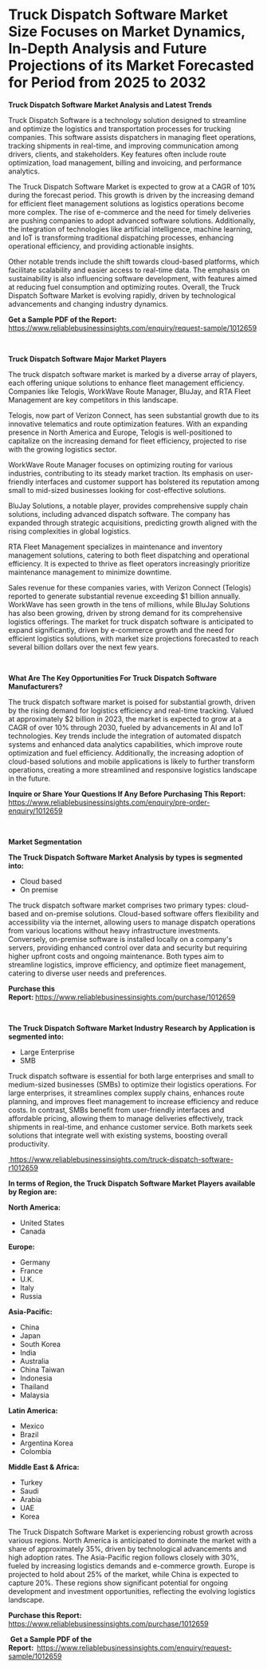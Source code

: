 <p><h1>Truck Dispatch Software Market Size Focuses on Market Dynamics, In-Depth Analysis and Future Projections of its Market Forecasted for Period from 2025 to 2032</h1></p><p><strong>Truck Dispatch Software Market Analysis and Latest Trends</strong></p>
<p><p>Truck Dispatch Software is a technology solution designed to streamline and optimize the logistics and transportation processes for trucking companies. This software assists dispatchers in managing fleet operations, tracking shipments in real-time, and improving communication among drivers, clients, and stakeholders. Key features often include route optimization, load management, billing and invoicing, and performance analytics.</p><p>The Truck Dispatch Software Market is expected to grow at a CAGR of 10% during the forecast period. This growth is driven by the increasing demand for efficient fleet management solutions as logistics operations become more complex. The rise of e-commerce and the need for timely deliveries are pushing companies to adopt advanced software solutions. Additionally, the integration of technologies like artificial intelligence, machine learning, and IoT is transforming traditional dispatching processes, enhancing operational efficiency, and providing actionable insights. </p><p>Other notable trends include the shift towards cloud-based platforms, which facilitate scalability and easier access to real-time data. The emphasis on sustainability is also influencing software development, with features aimed at reducing fuel consumption and optimizing routes. Overall, the Truck Dispatch Software Market is evolving rapidly, driven by technological advancements and changing industry dynamics.</p></p>
<p><strong>Get a Sample PDF of the Report:&nbsp;</strong> <a href="https://www.reliablebusinessinsights.com/enquiry/request-sample/1012659?utm_campaign=1837&utm_medium=2&utm_source=Github&utm_content=ia&utm_term=16042025&utm_id=truck-dispatch-software">https://www.reliablebusinessinsights.com/enquiry/request-sample/1012659</a></p>
<p>&nbsp;</p>
<p><strong>Truck Dispatch Software Major Market Players</strong></p>
<p><p>The truck dispatch software market is marked by a diverse array of players, each offering unique solutions to enhance fleet management efficiency. Companies like Telogis, WorkWave Route Manager, BluJay, and RTA Fleet Management are key competitors in this landscape. </p><p>Telogis, now part of Verizon Connect, has seen substantial growth due to its innovative telematics and route optimization features. With an expanding presence in North America and Europe, Telogis is well-positioned to capitalize on the increasing demand for fleet efficiency, projected to rise with the growing logistics sector.</p><p>WorkWave Route Manager focuses on optimizing routing for various industries, contributing to its steady market traction. Its emphasis on user-friendly interfaces and customer support has bolstered its reputation among small to mid-sized businesses looking for cost-effective solutions.</p><p>BluJay Solutions, a notable player, provides comprehensive supply chain solutions, including advanced dispatch software. The company has expanded through strategic acquisitions, predicting growth aligned with the rising complexities in global logistics.</p><p>RTA Fleet Management specializes in maintenance and inventory management solutions, catering to both fleet dispatching and operational efficiency. It is expected to thrive as fleet operators increasingly prioritize maintenance management to minimize downtime.</p><p>Sales revenue for these companies varies, with Verizon Connect (Telogis) reported to generate substantial revenue exceeding $1 billion annually. WorkWave has seen growth in the tens of millions, while BluJay Solutions has also been growing, driven by strong demand for its comprehensive logistics offerings. The market for truck dispatch software is anticipated to expand significantly, driven by e-commerce growth and the need for efficient logistics solutions, with market size projections forecasted to reach several billion dollars over the next few years.</p></p>
<p>&nbsp;</p>
<p><strong>What Are The Key Opportunities For Truck Dispatch Software Manufacturers?</strong></p>
<p><p>The truck dispatch software market is poised for substantial growth, driven by the rising demand for logistics efficiency and real-time tracking. Valued at approximately $2 billion in 2023, the market is expected to grow at a CAGR of over 10% through 2030, fueled by advancements in AI and IoT technologies. Key trends include the integration of automated dispatch systems and enhanced data analytics capabilities, which improve route optimization and fuel efficiency. Additionally, the increasing adoption of cloud-based solutions and mobile applications is likely to further transform operations, creating a more streamlined and responsive logistics landscape in the future.</p></p>
<p><strong>Inquire or Share Your Questions If Any Before Purchasing This Report:</strong> <a href="https://www.reliablebusinessinsights.com/enquiry/pre-order-enquiry/1012659?utm_campaign=1837&utm_medium=2&utm_source=Github&utm_content=ia&utm_term=16042025&utm_id=truck-dispatch-software">https://www.reliablebusinessinsights.com/enquiry/pre-order-enquiry/1012659</a></p>
<p>&nbsp;</p>
<p><strong>Market Segmentation</strong></p>
<p><strong>The Truck Dispatch Software Market Analysis by types is segmented into:</strong></p>
<p><ul><li>Cloud based</li><li>On premise</li></ul></p>
<p><p>The truck dispatch software market comprises two primary types: cloud-based and on-premise solutions. Cloud-based software offers flexibility and accessibility via the internet, allowing users to manage dispatch operations from various locations without heavy infrastructure investments. Conversely, on-premise software is installed locally on a company's servers, providing enhanced control over data and security but requiring higher upfront costs and ongoing maintenance. Both types aim to streamline logistics, improve efficiency, and optimize fleet management, catering to diverse user needs and preferences.</p></p>
<p><strong>Purchase this Report:&nbsp;</strong><a href="https://www.reliablebusinessinsights.com/purchase/1012659?utm_campaign=1837&utm_medium=2&utm_source=Github&utm_content=ia&utm_term=16042025&utm_id=truck-dispatch-software">https://www.reliablebusinessinsights.com/purchase/1012659</a></p>
<p>&nbsp;</p>
<p><strong>The Truck Dispatch Software Market Industry Research by Application is segmented into:</strong></p>
<p><ul><li>Large Enterprise</li><li>SMB</li></ul></p>
<p><p>Truck dispatch software is essential for both large enterprises and small to medium-sized businesses (SMBs) to optimize their logistics operations. For large enterprises, it streamlines complex supply chains, enhances route planning, and improves fleet management to increase efficiency and reduce costs. In contrast, SMBs benefit from user-friendly interfaces and affordable pricing, allowing them to manage deliveries effectively, track shipments in real-time, and enhance customer service. Both markets seek solutions that integrate well with existing systems, boosting overall productivity.</p></p>
<p><a href="https://www.reliablebusinessinsights.com/truck-dispatch-software-r1012659?utm_campaign=1837&utm_medium=2&utm_source=Github&utm_content=ia&utm_term=16042025&utm_id=truck-dispatch-software">&nbsp;https://www.reliablebusinessinsights.com/truck-dispatch-software-r1012659</a></p>
<p><strong>In terms of Region, the Truck Dispatch Software Market Players available by Region are:</strong></p>
<p>
    <p> <strong> North America: </strong>
        <ul>
            <li>United States</li>
            <li>Canada</li>
        </ul>
        </p> 
    <p> <strong> Europe: </strong>
        <ul>
            <li>Germany</li>
            <li>France</li>
            <li>U.K.</li>
            <li>Italy</li>
            <li>Russia</li>
        </ul>
        </p> 
    <p> <strong> Asia-Pacific: </strong>
        <ul>
            <li>China</li>
            <li>Japan</li>
            <li>South Korea</li>
            <li>India</li>
            <li>Australia</li>
            <li>China Taiwan</li>
            <li>Indonesia</li>
            <li>Thailand</li>
            <li>Malaysia</li>
        </ul>
        </p> 
    <p> <strong> Latin America: </strong>
        <ul>
            <li>Mexico</li>
            <li>Brazil</li>
            <li>Argentina Korea</li>
            <li>Colombia</li>
        </ul>
        </p> 
    <p> <strong> Middle East & Africa: </strong>
        <ul>
            <li>Turkey</li>
            <li>Saudi</li>
            <li>Arabia</li>
            <li>UAE</li>
            <li>Korea</li>
        </ul>
    </p>
    </p>
<p><p>The Truck Dispatch Software Market is experiencing robust growth across various regions. North America is anticipated to dominate the market with a share of approximately 35%, driven by technological advancements and high adoption rates. The Asia-Pacific region follows closely with 30%, fueled by increasing logistics demands and e-commerce growth. Europe is projected to hold about 25% of the market, while China is expected to capture 20%. These regions show significant potential for ongoing development and investment opportunities, reflecting the evolving logistics landscape.</p></p>
<p><strong>Purchase this Report: </strong><a href="https://www.reliablebusinessinsights.com/purchase/1012659?utm_campaign=1837&utm_medium=2&utm_source=Github&utm_content=ia&utm_term=16042025&utm_id=truck-dispatch-software">https://www.reliablebusinessinsights.com/purchase/1012659</a></p>
<p>&nbsp;<strong>Get a Sample PDF of the Report:&nbsp;&nbsp;</strong><a href="https://www.reliablebusinessinsights.com/enquiry/request-sample/1012659?utm_campaign=1837&utm_medium=2&utm_source=Github&utm_content=ia&utm_term=16042025&utm_id=truck-dispatch-software">https://www.reliablebusinessinsights.com/enquiry/request-sample/1012659</a></p>
<p><strong></strong></p>
<p><p></p><p></p><p></p></p>